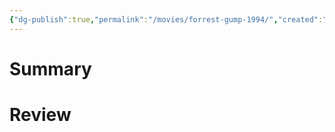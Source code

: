 ```yaml
---
{"dg-publish":true,"permalink":"/movies/forrest-gump-1994/","created":"2023-12-28","updated":"2023-12-28"}
---
```



# Summary

# Review
